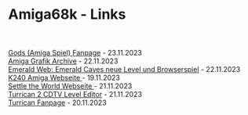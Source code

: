 # Amiga68k - Links
<br>
<br>
<a href="https://web.archive.org/web/20071018174404fw_/http://www.gods-country.de/gods/gods.php?lang=ger&world=3">Gods (Amiga Spiel) Fanpage</a> - 23.11.2023
<br>
<a href="https://amiga.lychesis.net/" target="_blank">Amiga Grafik Archive</a> - 22.11.2023
<br>
<a href="https://www.emeraldmines.net/blog/default.asp?msgid=1544" target="_blank">Emerald Web: Emerald Caves neue Level und Browserspiel</a> - 22.11.2023
<br>
<a href="https://tetracorp.github.io/k240/history/development.html" target="_blank">K240 Amiga Webseite </a> - 19.11.2023
<br>
<a href="https://theotheoderich.itch.io/settle-the-world" target="_blank">Settle the World Webseite </a> - 21.11.2023
<br>
<a href="https://eab.abime.net/showthread.php?p=1087745" target="_blank">Turrican 2 CDTV Level Editor</a> - 21.11.2023
<br>
<a href="https://www.nemmelheim.de/turrican/" target="_blank">Turrican Fanpage</a> - 20.11.2023


